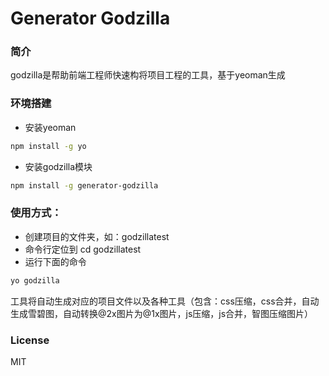 # Generator Godzilla

### 简介
godzilla是帮助前端工程师快速构将项目工程的工具，基于yeoman生成

### 环境搭建
* 安装yeoman

```bash
npm install -g yo
```

* 安装godzilla模块

```bash
npm install -g generator-godzilla
```

### 使用方式：
* 创建项目的文件夹，如：godzillatest
* 命令行定位到 cd godzillatest
* 运行下面的命令
```bash
yo godzilla
```
工具将自动生成对应的项目文件以及各种工具（包含：css压缩，css合并，自动生成雪碧图，自动转换@2x图片为@1x图片，js压缩，js合并，智图压缩图片）

### License

MIT
